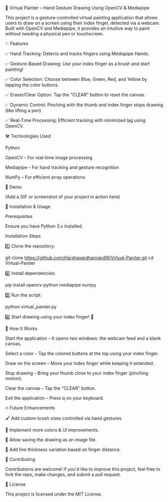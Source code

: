 🎨 Virtual Painter – Hand Gesture Drawing Using OpenCV & Mediapipe

This project is a gesture-controlled virtual painting application that allows users to draw on a screen using their index finger, detected via a webcam. Built with OpenCV and Mediapipe, it provides an intuitive way to paint without needing a physical pen or touchscreen.

✨ Features

✅ Hand Tracking: Detects and tracks fingers using Mediapipe Hands.

✅ Gesture-Based Drawing: Use your index finger as a brush and start painting!

✅ Color Selection: Choose between Blue, Green, Red, and Yellow by tapping the color buttons.

✅ Eraser/Clear Option: Tap the "CLEAR" button to reset the canvas.

✅ Dynamic Control: Pinching with the thumb and index finger stops drawing (like lifting a pen).

✅ Real-Time Processing: Efficient tracking with minimized lag using OpenCV.

🛠️ Technologies Used

Python

OpenCV – For real-time image processing

Mediapipe – For hand tracking and gesture recognition

NumPy – For efficient array operations

📸 Demo

(Add a GIF or screenshot of your project in action here)

🚀 Installation & Usage

Prerequisites

Ensure you have Python 3.x installed.

Installation Steps

1️⃣ Clone the repository:

git clone https://github.com/Harshavardhanraju99/Virtual-Painter.git
cd Virtual-Painter

2️⃣ Install dependencies:

pip install opencv-python mediapipe numpy

3️⃣ Run the script:

python virtual_painter.py

4️⃣ Start drawing using your index finger! 🎨

🎯 How It Works

Start the application – It opens two windows: the webcam feed and a blank canvas.

Select a color – Tap the colored buttons at the top using your index finger.

Draw on the screen – Move your index finger while keeping it extended.

Stop drawing – Bring your thumb close to your index finger (pinching motion).

Clear the canvas – Tap the "CLEAR" button.

Exit the application – Press q on your keyboard.

🔥 Future Enhancements

🖌️ Add custom brush sizes controlled via hand gestures.

🎨 Implement more colors & UI improvements.

💾 Allow saving the drawing as an image file.

📏 Add line thickness variation based on finger distance.

🤝 Contributing

Contributions are welcome! If you'd like to improve this project, feel free to fork the repo, make changes, and submit a pull request.

📜 License

This project is licensed under the MIT License.
